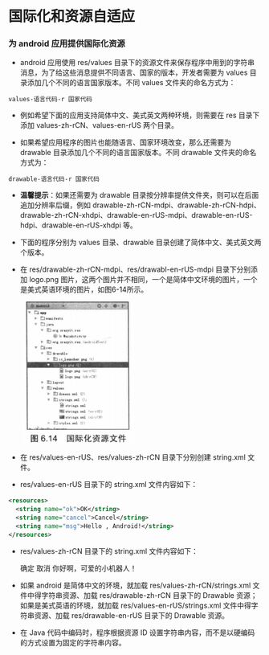 # 国际化和资源自适应

### 为 android 应用提供国际化资源

- android 应用使用 res/values 目录下的资源文件来保存程序中用到的字符串消息，为了给这些消息提供不同语言、国家的版本，开发者需要为 values 目录添加几个不同的语言国家版本。不同 values 文件夹的命名方式为：


```
values-语言代码-r 国家代码
```

- 例如希望下面的应用支持简体中文、美式英文两种环境，则需要在 res 目录下添加 values-zh-rCN、values-en-rUS 两个目录。



- 如果希望应用程序的图片也能随语言、国家环境改变，那么还需要为 drawable 目录添加几个不同的语言国家版本。不同 drawable 文件夹的命名方式为：


```
drawable-语言代码-r 国家代码
```

- **温馨提示**：如果还需要为 drawable 目录按分辨率提供文件夹，则可以在后面追加分辨率后缀，例如 drawable-zh-rCN-mdpi、drawable-zh-rCN-hdpi、drawable-zh-rCN-xhdpi、drawable-en-rUS-mdpi、drawable-en-rUS-hdpi、drawable-en-rUS-xhdpi 等。


- 下面的程序分别为 values 目录、drawable 目录创建了简体中文、美式英文两个版本。 

- 在 res/drawable-zh-rCN-mdpi、res/drawabl-en-rUS-mdpi 目录下分别添加 logo.png 图片，这两个图片并不相同，一个是简体中文环境的图片，一个是美式英语环境的图片，如图6-14所示。

  ​                                   ![](6-14.png)	


- 在 res/values-en-rUS、res/values-zh-rCN 目录下分别创建 string.xml 文件。



- res/values-en-rUS 目录下的 string.xml 文件内容如下：


```xml
<resources>
  <string name="ok">OK</string>
  <string name="cancel">Cancel</string>
  <string name="msg">Hello , Android!</string>
</resources>
```
- res/values-zh-rCN 目录下的 string.xml 文件内容如下：


    <?xml version="1.0" encoding="utf-8"?>
    <resources>
      <string name="ok">确定</string>
      <string name="cancel">取消</string>
      <string name="msg">你好啊，可爱的小机器人！</string>
    </resources>
- 如果 android 是简体中文的环境，就加载 res/values-zh-rCN/strings.xml 文件中得字符串资源、加载 res/drawable-zh-rCN 目录下的 Drawable 资源；如果是美式英语的环境，就加载 res/values-en-rUS/strings.xml 文件中得字符串资源、加载 res/drawable-en-rUS 目录下的 Drawable 资源。



- 在 Java 代码中编码时，程序根据资源 ID 设置字符串内容，而不是以硬编码的方式设置为固定的字符串内容。